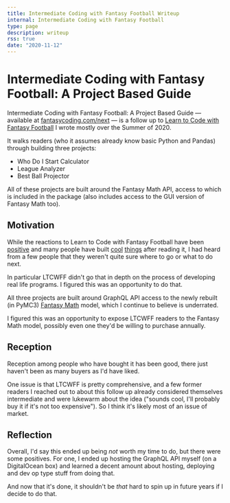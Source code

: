 ```yaml
---
title: Intermediate Coding with Fantasy Football Writeup
internal: Intermediate Coding with Fantasy Football
type: page
description: writeup
rss: true
date: "2020-11-12"
---
```


# Intermediate Coding with Fantasy Football: A Project Based Guide
Intermediate Coding with Fantasy Football: A Project Based Guide — available
at [fantasycoding.com/next](https://fantasycoding.com/next) — is a follow up
to [Learn to Code with Fantasy Football](ltcwff) I wrote mostly over the Summer
of 2020.

It walks readers (who it assumes already know basic Python and Pandas) through
building three projects:
- Who Do I Start Calculator
- League Analyzer
- Best Ball Projector

All of these projects are built around the Fantasy Math API, access to which
is included in the package (also includes access to the GUI version of Fantasy
Math too).

## Motivation
While the reactions to Learn to Code with Fantasy Football have been
[positive](https://fantasycoding.com/testimonials) and many people have built
[cool](https://twitter.com/HottyMcPlotty/status/1282866113219457025)
[things](https://twitter.com/mfbanalytics/status/1286001348429910016) after
reading it, I had heard from a few people that they weren't quite sure where to
go or what to do next.

In particular LTCWFF didn't go that in depth on the process of developing real
life programs. I figured this was an opportunity to do that.

All three projects are built around GraphQL API access to the newly rebuilt (in
PyMC3) [Fantasy Math](/fantasymath) model, which I continue to believe is underrated.

I figured this was an opportunity to expose LTCWFF readers to the Fantasy Math
model, possibly even one they'd be willing to purchase annually.

## Reception
Reception among people who have bought it has been good, there just haven't
been as many buyers as I'd have liked.

One issue is that LTCWFF is pretty comprehensive, and a few former readers I
reached out to about this follow up already considered themselves intermediate
and were lukewarm about the idea ("sounds cool, I'll probably buy it if it's
not too expensive"). So I think it's likely most of an issue of market.

## Reflection
Overall, I'd say this ended up being *not* worth my time to do, but there were
some positives. For one, I ended up hosting the GraphQL API myself (on a
DigitalOcean box) and learned a decent amount about hosting, deploying and dev
op type stuff from doing that.

And now that it's done, it shouldn't be *that* hard to spin up in future years
if I decide to do that.


